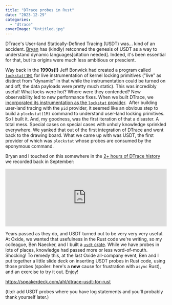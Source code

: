 ```yaml
---
title: "DTrace probes in Rust"
date: "2023-12-29"
categories: 
  - "dtrace"
coverImage: "Untitled.jpg"
---
```


DTrace's User-land Statically-Defined Tracing (USDT) was... kind of an accident. [Bryan](https://mastodon.social/@bcantrill) has (kindly) retconned the genesis of USDT as a way to understand dynamic languages\[citation needed\]. Indeed, it's been essential for that, but its origins were much less ambitious or prescient.

Way back in the **1990s(!)** Jeff Bonwick had created a program called [`lockstat(1M)`](https://docs.oracle.com/cd/E86824_01/html/E54764/lockstat-1m.html) for live instrumentation of kernel locking primitives ("live" as distinct from "dynamic" in that while the instrumentation could be turned on and off, the data payloads were pretty much static). This was incredibly useful! What locks were hot? Where were they contended? New observability led to new performance fixes. When we built DTrace, we [incorporated its instrumentation as the `lockstat` provider](https://www.usenix.org/conference/2004-usenix-annual-technical-conference/dynamic-instrumentation-production-systems).  After building user-land tracing with the `pid` provider, it seemed like an obvious step to build a `plockstat(1M)` command to understand user-land locking primitives. So I built it. And, my goodness, was the first iteration of that a disaster. A total mess. Special cases on special cases with unholy knowledge sprinkled everywhere. We yanked that out of the first integration of DTrace and went back to the drawing board. What we came up with was USDT, the first provider of which was `plockstat` whose probes are consumed by the eponymous command.

Bryan and I touched on this somewhere in the [2+ hours of DTrace history](https://oxide-and-friends.transistor.fm/episodes/dtrace-at-20) we recorded back in September:

<iframe src="https://share.transistor.fm/e/bdfd0524" width="100%" height="180" frameborder="no" scrolling="no" seamless=""></iframe>

Years passed as they do, and USDT turned out to be very very very useful. At Oxide, we wanted that usefulness in the Rust code we're writing, so my colleague, Ben Naecker, and I built a [`usdt` crate](https://crates.io/crates/usdt). While we have probes in lots of places, knowledge had passed more or less word-of-mouth. Shocking! To remedy this, at the last Oxide all-company event, Ben and I put together a little slide deck on inserting USDT probes in Rust code, using those probes (spoiler: here's a **new** cause for frustration with `async` Rust), and an exercise to try it out. Enjoy!

https://speakerdeck.com/ahl/dtrace-usdt-for-rust

(tl;dr add USDT probes where you have log statements and you'll probably thank yourself later.)
